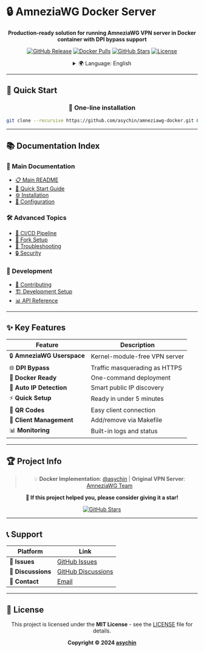 # 🔒 AmneziaWG Docker Server

<div align="center">

**Production-ready solution for running AmneziaWG VPN server in Docker container with DPI bypass support**

[![GitHub Release](https://img.shields.io/github/v/release/asychin/amneziawg-docker?style=flat-square&logo=github)](https://github.com/asychin/amneziawg-docker/releases)
[![Docker Pulls](https://img.shields.io/docker/pulls/asychin/amneziawg-docker?style=flat-square&logo=docker)](https://hub.docker.com/r/asychin/amneziawg-docker)
[![GitHub Stars](https://img.shields.io/github/stars/asychin/amneziawg-docker?style=flat-square&logo=github)](https://github.com/asychin/amneziawg-docker/stargazers)
[![License](https://img.shields.io/github/license/asychin/amneziawg-docker?style=flat-square)](https://github.com/asychin/amneziawg-docker/blob/main/LICENSE)

<details>
  <summary>🌍 Language: English</summary>
  <p>
    <a href="docs/en/README.md">🇺🇸 English</a> •
    <a href="docs/ru/README.md">🇷🇺 Русский</a> •
    <a href="docs/zh/README.md">🇨🇳 中文</a>
  </p>
</details>

</div>

---


## 🚀 Quick Start

<div align="center">

### 🐳 One-line installation

```bash
git clone --recursive https://github.com/asychin/amneziawg-docker.git && cd amneziawg-docker && make build && make up
```

</div>

---

## 📚 Documentation Index

### 📖 Main Documentation

- [📋 Main README](docs/en/README.md)
- [🚀 Quick Start Guide](docs/en/quick-start.md)
- [⚙️ Installation](docs/en/installation.md)
- [🔧 Configuration](docs/en/configuration.md)

### 🛠️ Advanced Topics

- [🔄 CI/CD Pipeline](docs/en/pipeline.md)
- [🍴 Fork Setup](docs/en/fork-setup.md)
- [🐛 Troubleshooting](docs/en/troubleshooting.md)
- [🔒 Security](docs/en/security.md)

### 👥 Development

- [🤝 Contributing](docs/en/contributing.md)
- [🏗️ Development Setup](docs/en/development.md)
- [📊 API Reference](docs/en/api.md)

---

## ✨ Key Features

<div align="center">

| Feature | Description |
|---------|-------------|
| 🔒 **AmneziaWG Userspace** | Kernel-module-free VPN server |
| 🌐 **DPI Bypass** | Traffic masquerading as HTTPS |
| 🐳 **Docker Ready** | One-command deployment |
| 🎯 **Auto IP Detection** | Smart public IP discovery |
| ⚡ **Quick Setup** | Ready in under 5 minutes |
| 📱 **QR Codes** | Easy client connection |
| 🔧 **Client Management** | Add/remove via Makefile |
| 📊 **Monitoring** | Built-in logs and status |

</div>

---

## 🏆 Project Info

<div align="center">

> 💡 **Docker Implementation**: [@asychin](https://github.com/asychin) | **Original VPN Server**: [AmneziaWG Team](https://github.com/amnezia-vpn)

**🌟 If this project helped you, please consider giving it a star!**

[![GitHub Stars](https://img.shields.io/github/stars/asychin/amneziawg-docker?style=for-the-badge&logo=github)](https://github.com/asychin/amneziawg-docker/stargazers)

</div>

---

## 📞 Support

<div align="center">

| Platform | Link |
|----------|------|
| 🐛 **Issues** | [GitHub Issues](https://github.com/asychin/amneziawg-docker/issues) |
| 💬 **Discussions** | [GitHub Discussions](https://github.com/asychin/amneziawg-docker/discussions) |
| 📧 **Contact** | [Email](mailto:asychin@example.com) |

</div>

---

## 📄 License

<div align="center">

This project is licensed under the **MIT License** - see the [LICENSE](LICENSE) file for details.

**Copyright © 2024 [asychin](https://github.com/asychin)**

</div>
